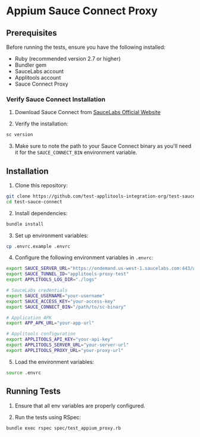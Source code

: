 # Appium Sauce Connect Proxy

## Prerequisites

Before running the tests, ensure you have the following installed:
- Ruby (recommended version 2.7 or higher)
- Bundler gem
- SauceLabs account
- Applitools account
- Sauce Connect Proxy

### Verify Sauce Connect Installation

1. Download Sauce Connect from [SauceLabs Official Website](https://docs.saucelabs.com/secure-connections/sauce-connect/installation/)

2. Verify the installation:
```bash
sc version
```

3. Make sure to note the path to your Sauce Connect binary as you'll need it for the `SAUCE_CONNECT_BIN` environment variable.

## Installation

1. Clone this repository:
```bash
git clone https://github.com/test-applitools-integration-org/test-sauce-connect.git
cd test-sauce-connect
```

2. Install dependencies:
```bash
bundle install
```

3. Set up environment variables:
```bash
cp .envrc.example .envrc
```

4. Configure the following environment variables in `.envrc`:

```bash
export SAUCE_SERVER_URL="https://ondemand.us-west-1.saucelabs.com:443/wd/hub"
export SAUCE_TUNNEL_ID="applitools-proxy-test"
export APPLITOOLS_LOG_DIR="./logs"

# SauceLabs credentials
export SAUCE_USERNAME="your-username"
export SAUCE_ACCESS_KEY="your-access-key"
export SAUCE_CONNECT_BIN="/path/to/sc-binary"

# Application APK
export APP_APK_URL="your-app-url"

# Applitools configuration
export APPLITOOLS_API_KEY="your-api-key"
export APPLITOOLS_SERVER_URL="your-server-url"
export APPLITOOLS_PROXY_URL="your-proxy-url"
```

5. Load the environment variables:
```bash
source .envrc
```

## Running Tests

1. Ensure that all env variables are properly configured.

2. Run the tests using RSpec:
```bash
bundle exec rspec spec/test_appium_proxy.rb
```